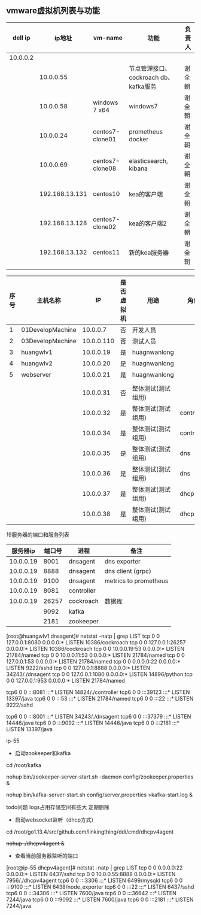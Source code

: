## vmware虚拟机列表与功能

| dell ip  | ip地址         | vm-name         | 功能                                   | 负责人 |
| -------- | -------------- | --------------- | -------------------------------------- | ------ |
| 10.0.0.2 |                |                 |                                        |        |
|          | 10.0.0.55      |                 | 节点管理接口、 cockroach db、kafka服务 | 谢全朝 |
|          | 10.0.0.58      | windows 7 x64   | windows7                               | 谢全朝 |
|          | 10.0.0.24      | centos7-clone01 | prometheus docker                      | 谢全朝 |
|          | 10.0.0.69      | centos7-clone08 | elasticsearch, kibana                  | 谢全朝 |
|          | 192.168.13.131 | centos10        | kea的客户端                            | 谢全朝 |
|          | 192.168.13.128 | centos7-clone02 | kea的客户端2                           | 谢全朝 |
|          | 192.168.13.132 | centos11        | 新的kea服务器                          | 谢全朝 |
|          |                |                 |                                        |        |



| 序号 | 主机名称         | IP         | 是否虚拟机 | 用途               | 角色       |
| ---- | ---------------- | ---------- | ---------- | ------------------ | ---------- |
| 1    | 01DevelopMachine | 10.0.0.7   | 否         | 开发人员           |            |
| 2    | 03DevelopMachine | 10.0.0.110 | 否         | 测试人员           |            |
| 3    | huangwlv1        | 10.0.0.19  | 是         | huagnwanlong       |            |
| 4    | huangwlv2        | 10.0.0.20  | 是         | huagnwanlong       |            |
| 5    | webserver        | 10.0.0.21  | 是         | huagnwanlong       |            |
|      |                  |            |            |                    |            |
|      |                  | 10.0.0.31  | 否         | 整体测试(测试组用) |            |
|      |                  | 10.0.0.32  | 是         | 整体测试(测试组用) | controller |
|      |                  | 10.0.0.34  | 是         | 整体测试(测试组用) | controller |
|      |                  | 10.0.0.35  | 是         | 整体测试(测试组用) | dns        |
|      |                  | 10.0.0.36  | 是         | 整体测试(测试组用) | dns        |
|      |                  | 10.0.0.37  | 是         | 整体测试(测试组用) | dhcp       |
|      |                  | 10.0.0.38  | 是         | 整体测试(测试组用) | dhcp       |





19服务器的端口和服务列表

| 服务器ip  | 端口号 | 进程       | 备注                  |
| --------- | ------ | ---------- | --------------------- |
| 10.0.0.19 | 8001   | dnsagent   | dns exporter          |
| 10.0.0.19 | 8888   | dnsagent   | dns client (grpc)     |
| 10.0.0.19 | 9100   | dnsagent   | metrics to prometheus |
| 10.0.0.19 | 8081   | controller |                       |
| 10.0.0.19 | 26257  | cockroach  | 数据库                |
|           | 9092   | kafka      |                       |
|           | 2181   | zookeeper  |                       |



[root@huangwlv1 dnsagent]# netstat -natp | grep LIST
tcp        0      0 127.0.0.1:8080          0.0.0.0:*               LISTEN      10386/cockroach
tcp        0      0 127.0.0.1:26257         0.0.0.0:*               LISTEN      10386/cockroach
tcp        0      0 10.0.0.19:53            0.0.0.0:*               LISTEN      21784/named
tcp        0      0 10.0.0.11:53            0.0.0.0:*               LISTEN      21784/named
tcp        0      0 127.0.0.1:53            0.0.0.0:*               LISTEN      21784/named
tcp        0      0 0.0.0.0:22              0.0.0.0:*               LISTEN      9222/sshd
tcp        0      0 127.0.0.1:8888          0.0.0.0:*               LISTEN      34243/./dnsagent
tcp        0      0 127.0.0.1:1080          0.0.0.0:*               LISTEN      14896/python
tcp        0      0 127.0.0.1:953           0.0.0.0:*               LISTEN      21784/named

tcp6       0      0 :::8081                 :::*                    LISTEN      14824/./controller
tcp6       0      0 :::39123                :::*                    LISTEN      13397/java
tcp6       0      0 :::53                   :::*                    LISTEN      21784/named
tcp6       0      0 :::22                   :::*                    LISTEN      9222/sshd

tcp6       0      0 :::8001                 :::*                    LISTEN      34243/./dnsagent
tcp6       0      0 :::37379                :::*                    LISTEN      14446/java
tcp6       0      0 :::9092                 :::*                    LISTEN      14446/java
tcp6       0      0 :::2181                 :::*                    LISTEN      13397/java



ip-55

- 启动zookeeper和kafka

cd /root/kafka

nohup bin/zookeeper-server-start.sh -daemon config/zookeeper.properties &

nohup bin/kafka-server-start.sh config/server.properties >kafka-start.log &

todo问题 logs占用存储空间有些大 定期删除

- 启动websocket监听（dhcp方式）

cd /root/go1.13.4/src/github.com/linkingthing/ddi/cmd/dhcpv4agent

~~nohup ./dhcpv4agent &~~



- 查看当前服务器监听的端口

[root@ip-55 dhcpv4agent]# netstat -natp | grep LIST
tcp        0      0 0.0.0.0:22              0.0.0.0:*               LISTEN      6437/sshd
tcp        0      0 10.0.0.55:8888          0.0.0.0:*               LISTEN      7956/./dhcpv4agent
tcp6       0      0 :::3306                 :::*                    LISTEN      6499/mysqld
tcp6       0      0 :::9100                 :::*                    LISTEN      6438/node_exporter
tcp6       0      0 :::22                   :::*                    LISTEN      6437/sshd
tcp6       0      0 :::34306                :::*                    LISTEN      7600/java
tcp6       0      0 :::36642                :::*                    LISTEN      7244/java
tcp6       0      0 :::9092                 :::*                    LISTEN      7600/java
tcp6       0      0 :::2181                 :::*                    LISTEN      7244/java










